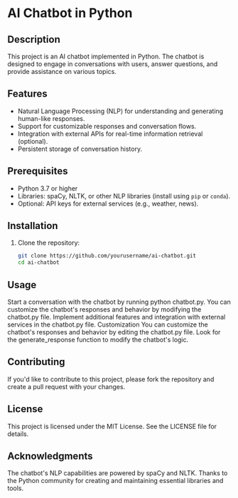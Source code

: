 
# AI Chatbot in Python

## Description
This project is an AI chatbot implemented in Python. The chatbot is designed to engage in conversations with users, answer questions, and provide assistance on various topics.

## Features
- Natural Language Processing (NLP) for understanding and generating human-like responses.
- Support for customizable responses and conversation flows.
- Integration with external APIs for real-time information retrieval (optional).
- Persistent storage of conversation history.

## Prerequisites
- Python 3.7 or higher
- Libraries: spaCy, NLTK, or other NLP libraries (install using `pip` or `conda`).
- Optional: API keys for external services (e.g., weather, news).

## Installation
1. Clone the repository:
   ```bash
   git clone https://github.com/yourusername/ai-chatbot.git
   cd ai-chatbot

## Usage

Start a conversation with the chatbot by running python chatbot.py.
You can customize the chatbot's responses and behavior by modifying the chatbot.py file.
Implement additional features and integration with external services in the chatbot.py file.
Customization
You can customize the chatbot's responses and behavior by editing the chatbot.py file. Look for the generate_response function to modify the chatbot's logic.

## Contributing
If you'd like to contribute to this project, please fork the repository and create a pull request with your changes.

## License
This project is licensed under the MIT License. See the LICENSE file for details.

## Acknowledgments
The chatbot's NLP capabilities are powered by spaCy and NLTK.
Thanks to the Python community for creating and maintaining essential libraries and tools.
